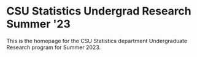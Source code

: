 # CSU Statistics Undergrad Research Summer '23


This is the homepage for the CSU Statistics department Undergraduate Research program for Summer 2023.
